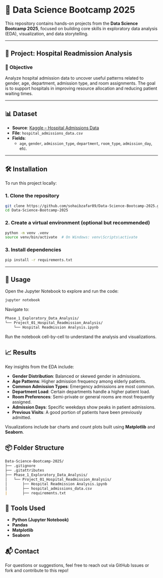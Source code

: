 # 🧠 Data Science Bootcamp 2025

This repository contains hands-on projects from the **Data Science Bootcamp 2025**, focused on building core skills in exploratory data analysis (EDA), visualization, and data storytelling.

---

## 📁 Project: Hospital Readmission Analysis

### 📌 Objective

Analyze hospital admission data to uncover useful patterns related to gender, age, department, admission type, and room assignments. The goal is to support hospitals in improving resource allocation and reducing patient waiting times.

---

## 📊 Dataset

- **Source**: [Kaggle – Hospital Admissions Data](https://www.kaggle.com/datasets/ashishsahani/hospital-admissions-data)
- **File**: `hospital_admissions_data.csv`
- **Fields**:
  - `age`, `gender`, `admission_type`, `department`, `room_type`, `admission_day`, etc.

---

## 🛠 Installation

To run this project locally:

### 1. Clone the repository

```bash
git clone https://github.com/sohaibzafar89/Data-Science-Bootcamp-2025.git
cd Data-Science-Bootcamp-2025
```

### 2. Create a virtual environment (optional but recommended)

```bash
python -m venv .venv
source venv/bin/activate  # On Windows: venv\Scripts\activate
```

### 3. Install dependencies 

```bash
pip install -r requirements.txt
```

---

## 🚀 Usage

Open the Jupyter Notebook to explore and run the code:

```bash
jupyter notebook
```

Navigate to:

```markdown
Phase_1_Exploratory_Data_Analysis/
└── Project_01_Hospital_Readmission_Analysis/
    └── Hospital Readmission Analysis.ipynb
```

Run the notebook cell-by-cell to understand the analysis and visualizations.

## 📈 Results

Key insights from the EDA include:

- **Gender Distribution**: Balanced or skewed gender in admissions.
- **Age Patterns**: Higher admission frequency among elderly patients.
- **Common Admission Types**: Emergency admissions are most common.
- **Department Load**: Certain departments handle a higher patient load.
- **Room Preferences**: Semi-private or general rooms are most frequently assigned.
- **Admission Days**: Specific weekdays show peaks in patient admissions.
- **Previous Visits**: A good portion of patients have been previously admitted.

Visualizations include bar charts and count plots built using **Matplotlib** and **Seaborn**.

## 📦 Folder Structure

```markdown
Data-Science-Bootcamp-2025/
├── .gitignore
├── .gitattributes
├── Phase_1_Exploratory_Data_Analysis/
│   └── Project_01_Hospital_Readmission_Analysis/
│       ├── Hospital Readmission Analysis.ipynb
│       ├── hospital_admissions_data.csv
|       ├── requirements.txt
```

## 🧰 Tools Used

- **Python (Jupyter Notebook)**
- **Pandas**
- **Matplotlib**
- **Seaborn**

## 📬 Contact

For questions or suggestions, feel free to reach out via GitHub Issues or fork and contribute to this repo!
